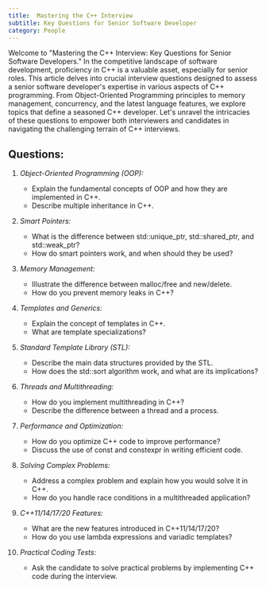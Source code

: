 ```yaml
---
title:  Mastering the C++ Interview
subtitle: Key Questions for Senior Software Developer
category: People
---
```


Welcome to "Mastering the C++ Interview: Key Questions for Senior Software Developers." In the competitive landscape of software development, proficiency in C++ is a valuable asset, especially for senior roles. This article delves into crucial interview questions designed to assess a senior software developer's expertise in various aspects of C++ programming. From Object-Oriented Programming principles to memory management, concurrency, and the latest language features, we explore topics that define a seasoned C++ developer. Let's unravel the intricacies of these questions to empower both interviewers and candidates in navigating the challenging terrain of C++ interviews.

## Questions:

1. *Object-Oriented Programming (OOP):*
   - Explain the fundamental concepts of OOP and how they are implemented in C++.
   - Describe multiple inheritance in C++.

2. *Smart Pointers:*
   - What is the difference between std::unique_ptr, std::shared_ptr, and std::weak_ptr?
   - How do smart pointers work, and when should they be used?

3. *Memory Management:*
   - Illustrate the difference between malloc/free and new/delete.
   - How do you prevent memory leaks in C++?

4. *Templates and Generics:*
   - Explain the concept of templates in C++.
   - What are template specializations?

5. *Standard Template Library (STL):*
   - Describe the main data structures provided by the STL.
   - How does the std::sort algorithm work, and what are its implications?

6. *Threads and Multithreading:*
   - How do you implement multithreading in C++?
   - Describe the difference between a thread and a process.

7. *Performance and Optimization:*
   - How do you optimize C++ code to improve performance?
   - Discuss the use of const and constexpr in writing efficient code.

8. *Solving Complex Problems:*
   - Address a complex problem and explain how you would solve it in C++.
   - How do you handle race conditions in a multithreaded application?

9. *C++11/14/17/20 Features:*
   - What are the new features introduced in C++11/14/17/20?
   - How do you use lambda expressions and variadic templates?

10. *Practical Coding Tests:*
    - Ask the candidate to solve practical problems by implementing C++ code during the interview.
